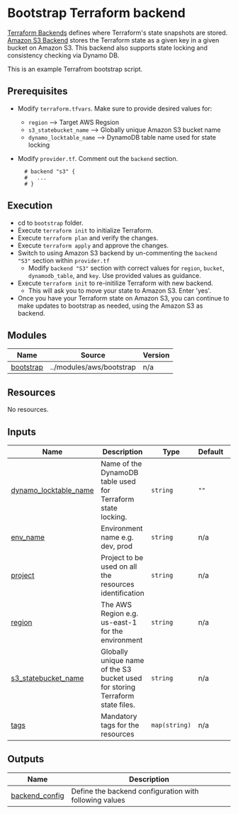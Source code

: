 # Bootstrap Terraform backend

[Terraform Backends](https://www.terraform.io/language/settings/backends) defines where Terraform's state snapshots are stored. [Amazon S3 Backend](https://www.terraform.io/language/settings/backends/s3) stores the Terraform state as a given key in a given bucket on Amazon S3. This backend also supports state locking and consistency checking via Dynamo DB.

This is an example Terrafrom bootstrap script.

## Prerequisites

- Modify `terraform.tfvars`. Make sure to provide desired values for:
  - `region` --> Target AWS Regsion
  - `s3_statebucket_name` --> Globally unique Amazon S3 bucket name
  - `dynamo_locktable_name` --> DynamoDB table name used for state locking
- Modify `provider.tf`. Comment out the `backend` section.

    ```text
      # backend "s3" {
      #   ...
      # }
    ```

## Execution

- cd to `bootstrap` folder.
- Execute `terraform init` to initialize Terraform.
- Execute `terraform plan` and verify the changes.
- Execute `terraform apply` and approve the changes.
- Switch to using Amazon S3 backend by un-commenting the `backend "S3"` section within `provider.tf`
  - Modify `backend "S3"` section with correct values for `region`, `bucket`, `dynamodb_table`, and `key`. Use provided values as guidance.
- Execute `terraform init` to re-initilize Terraform with new backend.
  - This will ask you to move your state to Amazon S3. Enter 'yes'.
- Once you have your Terraform state on Amazon S3, you can continue to make updates to bootstrap as needed, using the Amazon S3 as backend.

<!-- BEGIN_TF_DOCS -->
## Modules

| Name | Source | Version |
|------|--------|---------|
| <a name="module_bootstrap"></a> [bootstrap](#module\_bootstrap) | ../modules/aws/bootstrap | n/a |

## Resources

No resources.

## Inputs

| Name | Description | Type | Default | Required |
|------|-------------|------|---------|:--------:|
| <a name="input_dynamo_locktable_name"></a> [dynamo\_locktable\_name](#input\_dynamo\_locktable\_name) | Name of the DynamoDB table used for Terraform state locking. | `string` | `""` | no |
| <a name="input_env_name"></a> [env\_name](#input\_env\_name) | Environment name e.g. dev, prod | `string` | n/a | yes |
| <a name="input_project"></a> [project](#input\_project) | Project to be used on all the resources identification | `string` | n/a | yes |
| <a name="input_region"></a> [region](#input\_region) | The AWS Region e.g. us-east-1 for the environment | `string` | n/a | yes |
| <a name="input_s3_statebucket_name"></a> [s3\_statebucket\_name](#input\_s3\_statebucket\_name) | Globally unique name of the S3 bucket used for storing Terraform state files. | `string` | n/a | yes |
| <a name="input_tags"></a> [tags](#input\_tags) | Mandatory tags for the resources | `map(string)` | n/a | yes |

## Outputs

| Name | Description |
|------|-------------|
| <a name="output_backend_config"></a> [backend\_config](#output\_backend\_config) | Define the backend configuration with following values |
<!-- END_TF_DOCS -->